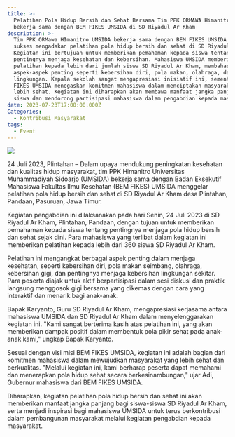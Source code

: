 ```yaml
---
title: >-
  Pelatihan Pola Hidup Bersih dan Sehat Bersama Tim PPK ORMAWA Himanitro UMSIDA
  bekerja sama dengan BEM FIKES UMSIDA di SD Riyadul Ar Kham
description: >-
  Tim PPK ORMawa HImanitro UMSIDA bekerja sama dengan BEM FIKES UMSIDA telah
  sukses mengadakan pelatihan pola hidup bersih dan sehat di SD Riyadul Ar Kham.
  Kegiatan ini bertujuan untuk memberikan pemahaman kepada siswa tentang
  pentingnya menjaga kesehatan dan kebersihan. Mahasiswa UMSIDA memberikan
  pelatihan kepada lebih dari jumlah siswa SD Riyadul Ar Kham, membahas
  aspek-aspek penting seperti kebersihan diri, pola makan, olahraga, dan
  lingkungan. Kepala sekolah sangat mengapresiasi inisiatif ini, sementara BEM
  FIKES UMSIDA menegaskan komitmen mahasiswa dalam menciptakan masyarakat yang
  lebih sehat. Kegiatan ini diharapkan akan membawa manfaat jangka panjang bagi
  siswa dan mendorong partisipasi mahasiswa dalam pengabdian kepada masyarakat.
date: 2023-07-23T17:00:00.000Z
Categories:
  - Kontribusi Masyarakat
tags:
  - Event
---
```


![](/IMG_9493.JPG)

24 Juli 2023, Plintahan – Dalam upaya mendukung peningkatan kesehatan dan kualitas hidup masyarakat, tim PPK Himanitro Universitas Muhammadiyah Sidoarjo (UMSIDA) bekerja sama dengan Badan Eksekutif Mahasiswa Fakultas Ilmu Kesehatan (BEM FIKES) UMSIDA menggelar pelatihan pola hidup bersih dan sehat di SD Riyadul Ar
Kham desa Plintahan, Pandaan, Pasuruan, Jawa Timur.

Kegiatan pengabdian ini dilaksanakan pada hari Senin, 24 Juli 2023 di SD Riyadul Ar Kham, Plintahan, Pandaan, dengan tujuan untuk memberikan pemahaman kepada siswa tentang pentingnya menjaga pola hidup bersih dan sehat sejak dini. Para mahasiswa yang terlibat dalam kegiatan ini memberikan pelatihan kepada lebih dari 360 siswa SD Riyadul Ar Kham.

Pelatihan ini mengangkat berbagai aspek penting dalam menjaga kesehatan, seperti kebersihan diri, pola makan seimbang, olahraga, kebersihan gigi, dan pentingnya menjaga kebersihan lingkungan sekitar. Para peserta diajak untuk aktif berpartisipasi dalam sesi diskusi dan praktik langsung menggosok gigi bersama yang dikemas dengan cara yang interaktif dan menarik bagi anak-anak.

Bapak Karyanto, Guru SD Riyadul Ar Kham, mengapresiasi kerjasama antara mahasiswa UMSIDA dan SD Riyadul Ar Kham dalam menyelenggarakan kegiatan ini. "Kami sangat berterima kasih atas pelatihan ini, yang akan memberikan dampak positif dalam membentuk pola pikir sehat pada anak-anak kami," ungkap Bapak Karyanto.

Sesuai dengan visi misi BEM FIKES UMSIDA, kegiatan ini adalah bagian dari komitmen mahasiswa dalam mewujudkan masyarakat yang lebih sehat dan berkualitas. "Melalui kegiatan ini, kami berharap peserta dapat memahami dan menerapkan pola hidup sehat secara berkesinambungan," ujar Adi, Gubernur mahasiswa dari BEM FIKES UMSIDA.

Diharapkan, kegiatan pelatihan pola hidup bersih dan sehat ini akan memberikan manfaat jangka panjang bagi siswa-siswa SD Riyadul Ar Kham, serta menjadi inspirasi bagi mahasiswa UMSIDA untuk terus berkontribusi dalam pembangunan masyarakat melalui kegiatan pengabdian kepada masyarakat.
